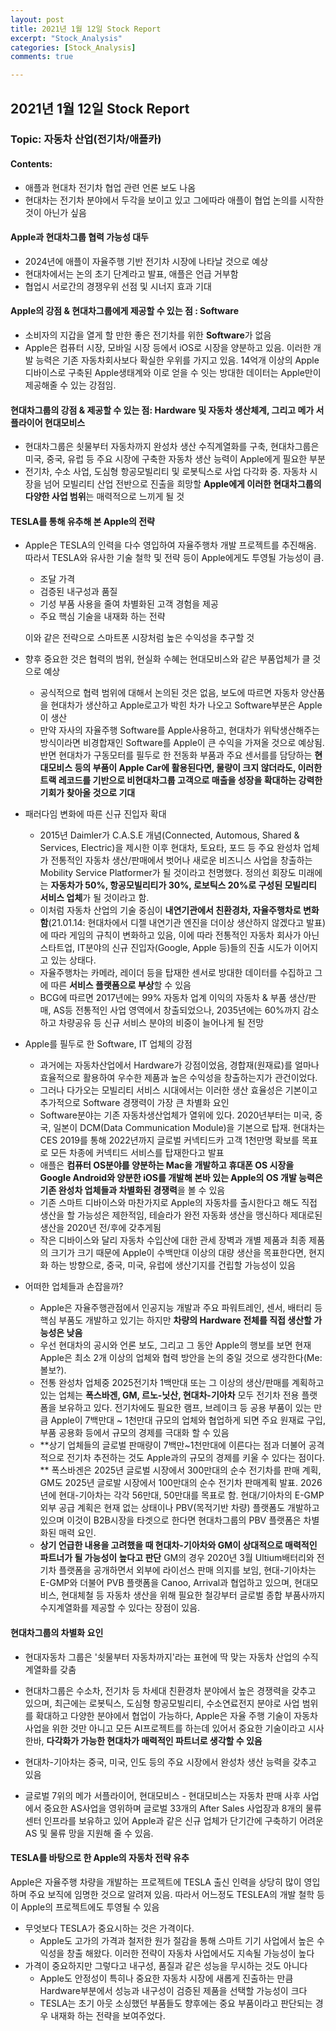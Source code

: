```yaml
---
layout: post
title: 2021년 1월 12일 Stock Report
excerpt: "Stock_Analysis"
categories: [Stock_Analysis]
comments: true

---
```




## 2021년 1월 12일 Stock Report



### Topic: 자동차 산업(전기차/애플카)



#### Contents:

- 애플과 현대차 전기차 협업 관련 언론 보도 나옴
- 현대차는 전기차 분야에서 두각을 보이고 있고 그에따라 애플이 협업 논의를 시작한 것이 아닌가 싶음



#### Apple과 현대차그룹 협력 가능성 대두

- 2024년에 애플이 자율주행 기반 전기차 시장에 나타날 것으로 예상
- 현대차에서는 논의 초기 단계라고 발표, 애플은 언급 거부함
- 협업시 서로간의 경쟁우위 선점 및 시너지 효과 기대



#### Apple의 강점 & 현대차그룹에게 제공할 수 있는 점 : Software

- 소비자의 지갑을 열게 할 만한 좋은 전기차를 위한 **Software**가 없음 
- Apple은 컴퓨터 시장, 모바일 시장 등에서 iOS로 시장을 양분하고 있음. 이러한 개발 능력은 기존 자동차회사보다 확실한 우위를 가지고 있음. 14억개 이상의 Apple 디바이스로 구축된 Apple생태계와 이로 얻을 수 잇는 방대한 데이터는 Apple만이 제공해줄 수 있는 강점임. 



#### 현대차그룹의 강점 & 제공할 수 있는 점: Hardware 및 자동차 생산체계, 그리고 메가 서플라이어 현대모비스

- 현대차그룹은 쇳물부터 자동차까지 완성차 생산 수직계열화를 구축, 현대차그룹은 미국, 중국, 유럽 등 주요 시장에 구축한 자동차 생산 능력이 Apple에게 필요한 부분
- 전기차, 수소 사업, 도심형 항공모빌리티 및 로봇틱스로 사업 다각화 중. 자동차 시장을 넘어 모빌리티 산업 전반으로 진출을 희망할 **Apple에게 이러한 현대차그룹의 다양한 사업 범위**는 매력적으로 느끼게 될 것

#### TESLA를 통해 유추해 본 Apple의 전략

- Apple은 TESLA의 인력을 다수 영입하여 자율주행차 개발 프로젝트를 추진해옴. 따라서 TESLA와 유사한 기술 철학 및 전략 등이 Apple에게도 투영될 가능성이 큼.

  - 조달 가격
  - 검증된 내구성과 품질
  - 기성 부품 사용을 줄여 차별화된 고객 경험을 제공
  - 주요 핵심 기술을 내재화 하는 전략

  이와 같은 전략으로 스마트폰 시장처럼 높은 수익성을 추구할 것

- 향후 중요한 것은 협력의 범위, 현실화 수혜는 현대모비스와 같은 부품업체가 클 것으로 예상

  - 공식적으로 협력 범위에 대해서 논의된 것은 없음, 보도에 따르면 자동차 양산품을 현대차가 생산하고 Apple로고가 박힌 차가 나오고 Software부분은 Apple이 생산
  - 만약 자사의 자율주행 Software를 Apple사용하고, 현대차가 위탁생산해주는 방식이라면 비경합재인 Software를 Apple이 큰 수익을 가져올 것으로 예상됨. 반면 현대차가 구동모터를 필두로 한 전동화 부품과 주요 센서를를 담당하는 **현대모비스 등의 부품이 Apple Car에 활용된다면, 물량이 크지 않더라도, 이러한 트랙 레코드를 기반으로 비현대차그룹 고객으로 매출을 성장을 확대하는 강력한 기회가 찾아올 것으로 기대**

- 패러다임 변화에 따른 신규 진입자 확대
  - 2015년 Daimler가 C.A.S.E 개념(Connected, Automous, Shared & Services, Electric)을 제시한 이후 현대차, 토요타, 포드 등 주요 완성차 업체가 전통적인 자동차 생산/판매에서 벗어나 새로운 비즈니스 사업을 창출하는 Mobility Service Platformer가 될 것이라고 천명했다. 정의선 회장도 미래에는 **자동차가 50%, 항공모빌리티가 30%, 로보틱스 20%로 구성된 모빌리티 서비스 업체**가 될 것이라고 함. 
  - 이처럼 자동차 산업의 기술 중심이 **내연기관에서 친환경차, 자율주행차로 변화함**(21.01.14: 현대차에서 디젤 내연기관 엔진을 더이상 생산하지 않겠다고 발표)에 따라 게임의 규칙이 변화하고 있음, 이에 따라 전통적인 자동차 회사가 아닌 스타트업, IT분야의  신규 진입자(Google, Apple 등)들의 진출 시도가 이어지고 있는 상태다. 
  - 자율주행차는 카메라, 레이더 등을 탑재한 센서로 방대한 데이터를 수집하고 그에 따른 **서비스 플랫폼으로 부상**할 수 있음
  - BCG에 따르면 2017년에는 99% 자동차 업계 이익의 자동차 & 부품 생산/판매, AS등 전통적인 사업 영역에서 창출되었으나, 2035년에는 60%까지 감소하고 차량공유 등 신규 서비스 분야의 비중이 늘어나게 될 전망
- Apple를 필두로 한 Software, IT 업체의 강점 
  - 과거에는 자동차산업에서 Hardware가 강점이었음, 경합재(원재료)를 얼마나 효율적으로 활용하여 우수한 제품과 높은 수익성을 창출하는지가 관건이었다. 
  - 그러나 다가오는 모빌리티 서비스 시대에서는 이러한 생산 효율성은 기본이고 추가적으로 Software 경쟁력이 가장 큰 차별화 요인
  - Software분야는 기존 자동차생산업체가 열위에 있다. 2020년부터는 미국, 중국, 일본이 DCM(Data Communication Module)을 기본으로 탑재. 현대차는 CES 2019를 통해 2022년까지 글로벌 커넥티드카 고객 1천만명 확보를 목표로 모든 차종에 커넥티드 서비스를 탑재한다고 발표
  - 애플은 **컴퓨터 OS분야를 양분하는 Mac을 개발하고 휴대폰 OS 시장을 Google Android와 양분한 iOS를 개발해 본바 있는 Apple의 OS 개발 능력은 기존 완성차 업체들과 차별화된 경쟁력**을 볼 수 있음
  - 기존 스마트 디바이스와 마찬가지로 Apple의 자동차를 출시한다고 해도 직접 생산을 할 가능성은 제한적임, 테슬라가 완전 자동화 생산을 맹신하다 제대로된 생산을 2020년 전/후에 갖추게됨
  - 작은 디바이스와 달리 자동차 수입산에 대한 관세 장벽과 개별 제품과 최종 제품의 크기가 크기 때문에 Apple이 수백만대 이상의 대량 생산을 목표한다면, 현지화 하는 방향으로, 중국, 미국, 유럽에 생산기지를 건립할 가능성이 있음 
- 어떠한 업체들과 손잡을까?
  - Apple은 자율주행관점에서 인공지능 개발과 주요 파워트레인, 센서, 배터리 등 핵심 부품도 개발하고 있기는 하지만 **차량의 Hardware 전체를 직접 생산할 가능성은 낮음**
  - 우선 현대차의 공시와 언론 보도, 그리고 그 동안 Apple의 행보를 보면 현재 Apple은 최소 2개 이상의 업체와 협력 방안을 논의 중일 것으로 생각한다(Me: 볼보?).
  - 전통 완성차 업체중 2025전기차 1백만대 또는 그 이상의 생산/판매를 계획하고 있는 업체는 **폭스바겐, GM, 르노-닛산, 현대차-기아차** 모두 전기차 전용 플랫폼을 보유하고 있다. 전기차에도 필요한 램프, 브레이크 등 공용 부품이 있는 만큼 Apple이 7백만대 ~ 1천만대 규모의 업체와 협업하게 되면 주요 원재료 구입, 부품 공용화 등에서 규모의 경제를 극대화 할 수 있음
  - **상기 업체들의 글로벌 판매량이 7백만~1천만대에 이른다는 점과 더불어 공격적으로 전기차 추전하는 것도 Apple과의 규모의 경제를 키울 수 있다는 점이다. ** 폭스바겐은 2025년 글로벌 시장에서 300만대의 순수 전기차를 판매 계획, GM도 2025년 글로발 시장에서 100만대의 순수 전기차 판매계획 발표. 2026년에 현대-기아차는 각각 56만대, 50만대를 목표로 함. 현대/기아차의 E-GMP 외부 공급 계획은 현재 없는 상태이나 PBV(목적기반 차량) 플랫폼도 개발하고 있으며 이것이 B2B시장을 타겟으로 한다면 현대차그룹의 PBV 플랫폼은 차별화된 매력 요인.
  - **상기 언급한 내용을 고려했을 때 현대차-기아차와 GM이 상대적으로 매력적인 파트너가 될 가능성이 높다고 판단** GM의 경우 2020년 3월 Ultium배터리와 전기차 플랫폼을 공개하면서 외부에 라이선스 판매 의지를 보임, 현대-기아차는 E-GMP와 더불어 PVB 플랫폼을 Canoo, Arrival과 협업하고 있으며, 현대모비스, 현대체철 등 자동차 생산을 위해 필요한 철강부터 글로벌 종합 부품사까지 수지계열화를 제공할 수 있다는 장점이 있음.

#### 현대차그룹의 차별화 요인

- 현대자동차 그룹은 '쇳물부터 자동차까지'라는 표현에 딱 맞는 자동차 산업의 수직 계열화를 갖춤
- 현대차그룹은 수소차, 전기차 등 차세대 친환경차 분야에서 높은 경쟁력을 갖추고 있으며, 최근에는 로봇틱스, 도심형 항공모빌리티, 수소연료전지 분야로 사업 범위를 확대하고 다양한 분야에서 협업이 가능하다, Apple은 자율 주행 기술이 자동차 사업을 위한 것만 아니고 모든 AI프로젝트를 하는데 있어서 중요한 기술이라고 시사한바, **다각화가 가능한 현대차가 매력적인 파트너로 생각할 수 있음**

- 현대차-기아차는 중국, 미국, 인도 등의 주요 시장에서 완성차 생산 능력을 갖추고 있음
- 글로벌 7위의 메가 서플라이어, 현대모비스 - 현대모비스는 자동차 판매 사후 사업에서 중요한 AS사업을 영위하며 글로벌 33개의 After Sales 사업장과 8개의 물류센터 인프라를 보유하고 있어 Apple과 같은 신규 업체가 단기간에 구축하기 어려운 AS 및 물류 망을 지원해 줄 수 있음.



#### TESLA를 바탕으로 한 Apple의 자동차 전략 유추

Apple은 자율주행 차량을 개발하는 프로젝트에 TESLA 출신 인력을 상당히 많이 영입하며 주요 보직에 임명한 것으로 알려져 있음. 따라서 어느정도 TESLEA의 개발 철학 등이 Apple의 프로젝트에도 투영될 수 있음

- 무엇보다 TESLA가 중요시하는 것은 가격이다. 
  - Apple도 고가의 가격과 철저한 원가 절감을 통해 스마트 기기 사업에서 높은 수익성을 창출 해왔다. 이러한 전략이 자동차 사업에서도 지속될 가능성이 높다
- 가격이 중요하지만 그렇다고 내구성, 품질과 같은 성능을 무시하는 것도 아니다
  - Apple도 안정성이 특히나 중요한 자동차 시장에 새롭게 진출하는 만큼 Hardware부분에서 성능과 내구성이 검증된 제품을 선택할 가능성이 크다
  - TESLA는 초기 아웃 소싱했던 부품들도 향후에는 중요 부품이라고 판단되는 경우 내재화 하는 전략을 보여주었다. 